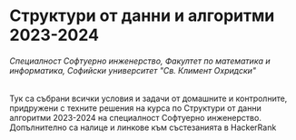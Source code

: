 # Структури от данни и алгоритми 2023-2024

###### Специалност Софтуерно инженерство, Факултет по математика и информатика, Софийски университет "Св. Климент Охридски"

Тук са събрани всички условия и задачи от домашните и контролните, придружени с техните решения на курса по Структури от данни алгоритми 2023-2024 на специалност Софтуерно инженерство. Допълнително са налице и линкове към състезанията в HackerRank

